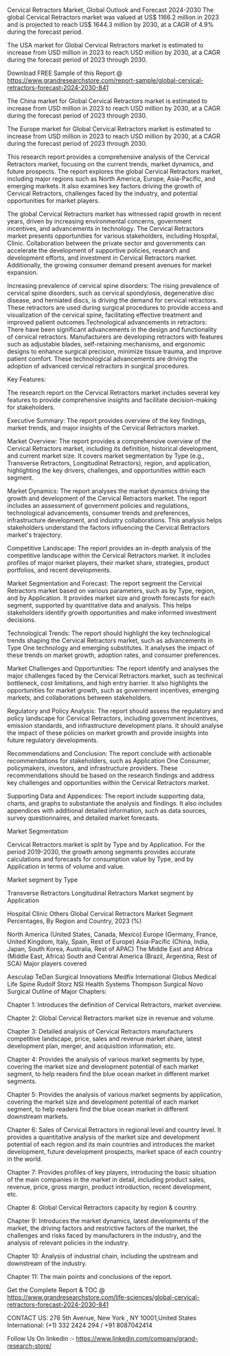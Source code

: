 Cervical Retractors Market, Global Outlook and Forecast 2024-2030
The global Cervical Retractors market was valued at US$ 1166.2 million in 2023 and is projected to reach US$ 1644.3 million by 2030, at a CAGR of 4.9% during the forecast period.

The USA market for Global Cervical Retractors market is estimated to increase from USD million in 2023 to reach USD million by 2030, at a CAGR during the forecast period of 2023 through 2030.

Download FREE Sample of this Report @ https://www.grandresearchstore.com/report-sample/global-cervical-retractors-forecast-2024-2030-841

The China market for Global Cervical Retractors market is estimated to increase from USD million in 2023 to reach USD million by 2030, at a CAGR during the forecast period of 2023 through 2030.

The Europe market for Global Cervical Retractors market is estimated to increase from USD million in 2023 to reach USD million by 2030, at a CAGR during the forecast period of 2023 through 2030.

This research report provides a comprehensive analysis of the Cervical Retractors market, focusing on the current trends, market dynamics, and future prospects. The report explores the global Cervical Retractors market, including major regions such as North America, Europe, Asia-Pacific, and emerging markets. It also examines key factors driving the growth of Cervical Retractors, challenges faced by the industry, and potential opportunities for market players.

The global Cervical Retractors market has witnessed rapid growth in recent years, driven by increasing environmental concerns, government incentives, and advancements in technology. The Cervical Retractors market presents opportunities for various stakeholders, including Hospital, Clinic. Collaboration between the private sector and governments can accelerate the development of supportive policies, research and development efforts, and investment in Cervical Retractors market. Additionally, the growing consumer demand present avenues for market expansion.

Increasing prevalence of cervical spine disorders: The rising prevalence of cervical spine disorders, such as cervical spondylosis, degenerative disc disease, and herniated discs, is driving the demand for cervical retractors. These retractors are used during surgical procedures to provide access and visualization of the cervical spine, facilitating effective treatment and improved patient outcomes.Technological advancements in retractors: There have been significant advancements in the design and functionality of cervical retractors. Manufacturers are developing retractors with features such as adjustable blades, self-retaining mechanisms, and ergonomic designs to enhance surgical precision, minimize tissue trauma, and improve patient comfort. These technological advancements are driving the adoption of advanced cervical retractors in surgical procedures.

Key Features:

The research report on the Cervical Retractors market includes several key features to provide comprehensive insights and facilitate decision-making for stakeholders.

Executive Summary: The report provides overview of the key findings, market trends, and major insights of the Cervical Retractors market.

Market Overview: The report provides a comprehensive overview of the Cervical Retractors market, including its definition, historical development, and current market size. It covers market segmentation by Type (e.g., Transverse Retractors, Longitudinal Retractors), region, and application, highlighting the key drivers, challenges, and opportunities within each segment.

Market Dynamics: The report analyses the market dynamics driving the growth and development of the Cervical Retractors market. The report includes an assessment of government policies and regulations, technological advancements, consumer trends and preferences, infrastructure development, and industry collaborations. This analysis helps stakeholders understand the factors influencing the Cervical Retractors market's trajectory.

Competitive Landscape: The report provides an in-depth analysis of the competitive landscape within the Cervical Retractors market. It includes profiles of major market players, their market share, strategies, product portfolios, and recent developments.

Market Segmentation and Forecast: The report segment the Cervical Retractors market based on various parameters, such as by Type, region, and by Application. It provides market size and growth forecasts for each segment, supported by quantitative data and analysis. This helps stakeholders identify growth opportunities and make informed investment decisions.

Technological Trends: The report should highlight the key technological trends shaping the Cervical Retractors market, such as advancements in Type One technology and emerging substitutes. It analyses the impact of these trends on market growth, adoption rates, and consumer preferences.

Market Challenges and Opportunities: The report identify and analyses the major challenges faced by the Cervical Retractors market, such as technical bottleneck, cost limitations, and high entry barrier. It also highlights the opportunities for market growth, such as government incentives, emerging markets, and collaborations between stakeholders.

Regulatory and Policy Analysis: The report should assess the regulatory and policy landscape for Cervical Retractors, including government incentives, emission standards, and infrastructure development plans. It should analyse the impact of these policies on market growth and provide insights into future regulatory developments.

Recommendations and Conclusion: The report conclude with actionable recommendations for stakeholders, such as Application One Consumer, policymakers, investors, and infrastructure providers. These recommendations should be based on the research findings and address key challenges and opportunities within the Cervical Retractors market.

Supporting Data and Appendices: The report include supporting data, charts, and graphs to substantiate the analysis and findings. It also includes appendices with additional detailed information, such as data sources, survey questionnaires, and detailed market forecasts.

Market Segmentation

Cervical Retractors market is split by Type and by Application. For the period 2019-2030, the growth among segments provides accurate calculations and forecasts for consumption value by Type, and by Application in terms of volume and value.

Market segment by Type

Transverse Retractors
Longitudinal Retractors
Market segment by Application

Hospital
Clinic
Others
Global Cervical Retractors Market Segment Percentages, By Region and Country, 2023 (%)

North America (United States, Canada, Mexico)
Europe (Germany, France, United Kingdom, Italy, Spain, Rest of Europe)
Asia-Pacific (China, India, Japan, South Korea, Australia, Rest of APAC)
The Middle East and Africa (Middle East, Africa)
South and Central America (Brazil, Argentina, Rest of SCA)
Major players covered

Aesculap
TeDan Surgical Innovations
Medfix International
Globus Medical
Life Spine
Rudolf Storz
NSI Health Systems
Thompson Surgical
Novo Surgical
Outline of Major Chapters:

Chapter 1: Introduces the definition of Cervical Retractors, market overview.

Chapter 2: Global Cervical Retractors market size in revenue and volume.

Chapter 3: Detailed analysis of Cervical Retractors manufacturers competitive landscape, price, sales and revenue market share, latest development plan, merger, and acquisition information, etc.

Chapter 4: Provides the analysis of various market segments by type, covering the market size and development potential of each market segment, to help readers find the blue ocean market in different market segments.

Chapter 5: Provides the analysis of various market segments by application, covering the market size and development potential of each market segment, to help readers find the blue ocean market in different downstream markets.

Chapter 6: Sales of Cervical Retractors in regional level and country level. It provides a quantitative analysis of the market size and development potential of each region and its main countries and introduces the market development, future development prospects, market space of each country in the world.

Chapter 7: Provides profiles of key players, introducing the basic situation of the main companies in the market in detail, including product sales, revenue, price, gross margin, product introduction, recent development, etc.

Chapter 8: Global Cervical Retractors capacity by region & country.

Chapter 9: Introduces the market dynamics, latest developments of the market, the driving factors and restrictive factors of the market, the challenges and risks faced by manufacturers in the industry, and the analysis of relevant policies in the industry.

Chapter 10: Analysis of industrial chain, including the upstream and downstream of the industry.

Chapter 11: The main points and conclusions of the report.

Get the Complete Report & TOC @ https://www.grandresearchstore.com/life-sciences/global-cervical-retractors-forecast-2024-2030-841

CONTACT US:
276 5th Avenue, New York , NY 10001,United States
International: (+1) 332 2424 294 / +91 8087042414

Follow Us On linkedin :- https://www.linkedin.com/company/grand-research-store/
